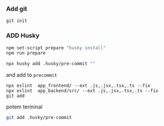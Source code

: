 ### Add git
`git init`

### ADD Husky
```bash
npm set-script prepare "husky install"
npm run prepare

npx husky add .husky/pre-commit ""
```
and add to `precommit`
```
npx eslint  app_frontend/ --ext .js,.jsx,.tsx,.ts --fix 
npx eslint  app_backend/src/ --ext .js,.jsx,.tsx,.ts --fix  
git add
```
potem terminal
```bash
git add .husky/pre-commit
```
